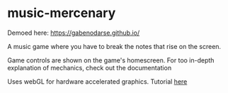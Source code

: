 # music-mercenary

Demoed here: <https://gabenodarse.github.io/>

A music game where you have to break the notes that rise on the screen.

Game controls are shown on the game's homescreen. For too in-depth explanation of mechanics, check out the documentation

Uses webGL for hardware accelerated graphics. Tutorial [here](https://webglfundamentals.org/) 